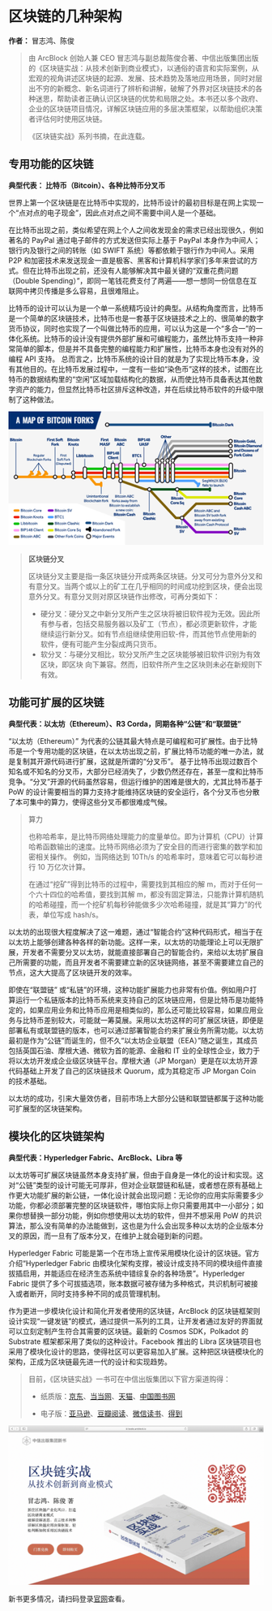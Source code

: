 # 区块链的几种架构

**作者：** 冒志鸿、陈俊

> 由 ArcBlock 创始人兼 CEO 冒志鸿与副总裁陈俊合著、中信出版集团出版的《区块链实战：从技术创新到商业模式》，以通俗的语言和实际案例，从宏观的视角讲述区块链的起源、发展、技术趋势及落地应用场景，同时对层出不穷的新概念、新名词进行了辨析和讲解，破解了外界对区块链技术的各种迷思，帮助读者正确认识区块链的优势和局限之处。本书还以多个政府、企业的区块链项目情况，详解区块链应用的多层决策框架，以帮助组织决策者评估何时使用区块链。
>
> 《区块链实战》系列书摘，在此连载。

## 专用功能的区块链

**典型代表： 比特币（Bitcoin）、各种比特币分叉币**

世界上第一个区块链是在比特币中实现的，比特币设计的最初目标是在网上实现一个“点对点的电子现金”，因此点对点之间不需要中间人是一个基础。

在比特币出现之前，类似希望在网上个人之间收发现金的需求已经出现很久，例如著名的 PayPal 通过电子邮件的方式发送但实际上基于 PayPal 本身作为中间人；银行内及银行之间的转账（如 SWIFT 系统）等都依赖于银行作为中间人。采用 P2P 和加密技术来发送现金一直是极客、黑客和计算机科学家们多年来尝试的方式。但在比特币出现之前，还没有人能够解决其中最关键的“双重花费问题（Double Spending）”，即同一笔钱花费支付了两遍——想一想同一份信息在互联网中拷贝传播是多么容易，且很难阻止。

比特币的设计可以认为是一个单一系统精巧设计的典型。从结构角度而言，比特币是一个简单的区块链技术，比特币也是一套基于区块链技术之上的、很简单的数字货币协议，同时也实现了一个叫做比特币的应用，可以认为这是一个“多合一”的一体化系统。比特币的设计没有提供外部扩展和可编程能力，虽然比特币支持一种非常简单的脚本，但是并不具备完整的编程能力和扩展性，比特币本身也没有对外的编程 API 支持。 总而言之，比特币系统的设计目的就是为了实现比特币本身，没有其他目的。在比特币发展过程中，一度有一些如“染色币”这样的技术，试图在比特币的数据结构里的“空闲”区域加载结构化的数据，从而使比特币具备表达其他数字资产的能力，但显然比特币社区排斥这种改造，并在后续比特币软件的升级中限制了这种做法。

![](./bitcoin-forks.jpg)

> **区块链分叉**
>
> 区块链分叉主要是指一条区块链分开成两条区块链。分叉可分为意外分叉和有意分叉。当两个或以上的矿工在几乎相同的时间成功挖到区块，便会出现意外分叉。有意分叉则对原区块链作出修改，可再分类如下：
>
> - 硬分叉：硬分叉之中新分叉所产生之区块将被旧软件视为无效。因此所有参与者，包括交易服务器以及矿工（节点），都必须更新软件，才能继续运行新分叉。如有节点组继续使用旧软-件，而其他节点使用新的软件，便有可能产生分裂成两只货币。
> - 软分叉：与硬分叉相比，软分叉所产生之区块能够被旧软件识别为有效区块，即区块 向下兼容。然而，旧软件所产生之区块则未必在新规则下有效。

## 功能可扩展的区块链

**典型代表：以太坊（Ethereum）、R3 Corda，同期各种“公链”和“联盟链”**

“以太坊（Ethereum）” 为代表的公链其最大特点是可编程和可扩展性。由于比特币是一个专用功能的区块链，在以太坊出现之前，扩展比特币功能的唯一办法，就是复制其开源代码进行扩展，这就是所谓的“分叉币”。 基于比特币出现过数百个知名或不知名的分叉币，大部分已经消失了，少数仍然还存在，甚至一度和比特币竞争。“分叉”开源的代码虽然容易，但运行维护的困难是很大的，尤其比特币基于 PoW 的设计需要相当的算力支持才能维持区块链的安全运行，各个分叉币也分散了本可集中的算力，使得这些分叉币都很难成气候。

> 算力
>
> 也称哈希率，是比特币网络处理能力的度量单位。即为计算机（CPU）计算哈希函数输出的速度。比特币网络必须为了安全目的而进行密集的数学和加密相关操作。 例如，当网络达到 10Th/s 的哈希率时，意味着它可以每秒进行 10 万亿次计算。
>
> 在通过“挖矿”得到比特币的过程中，需要找到其相应的解 m，而对于任何一个六十四位的哈希值，要找到其解 m，都没有固定算法，只能靠计算机随机的哈希碰撞，而一个挖矿机每秒钟能做多少次哈希碰撞，就是其“算力”的代表，单位写成 hash/s。

以太坊的出现很大程度解决了这一难题，通过“智能合约”这种代码形式，相当于在以太坊上能够创建各种各样的新功能。这样一来，以太坊的功能理论上可以无限扩展，开发者不需要分叉以太坊，就能直接部署自己的智能合约，来给以太坊扩展自己所需要的功能，而且开发者不需要建立新的区块链网络，甚至不需要建立自己的节点，这大大提高了区块链开发的效率。

即使在“联盟链” 或“私链”的环境，这种功能扩展能力也非常有价值。例如用户打算运行一个私链版本的比特币系统来支持自己的区块链应用，但是比特币是功能特定的，如果应用业务和比特币应用是相类似的，那么还可能比较容易，如果应用业务与比特币差别较大，可能就一筹莫展。采用以太坊这样的可扩展区块链，即便是部署私有或联盟链的版本，也可以通过部署智能合约来扩展业务所需功能。以太坊最初是作为“公链”而诞生的，但不久“以太坊企业联盟（EEA）”随之诞生，其成员包括英国石油、摩根大通、微软为首的能源、金融和 IT 业的全球性企业，致力于将以太坊开发成企业级区块链平台。摩根大通（JP Morgan）更是在以太坊开源代码基础上开发了自己的区块链技术 Quorum，成为其稳定币 JP Morgan Coin 的技术基础。

以太坊的成功，引来大量效仿者，目前市场上大部分公链和联盟链都属于这种功能可扩展型的区块链架构。

## 模块化的区块链架构

**典型代表：Hyperledger Fabric、ArcBlock、Libra 等**

以太坊等可扩展区块链虽然本身支持扩展，但由于自身是一体化的设计和实现。这对“公链”类型的设计可能无可厚非，但对企业联盟链和私链，或者想在原有基础上作更大功能扩展的新公链，一体化设计就会出现问题：无论你的应用实际需要多少功能，你都必须部署完整的区块链软件，哪怕实际上你只需要用其中一小部分；如果你想替换一部分功能，例如你想使用以太坊的软件，但并不想采用 PoW 的共识算法，那么没有简单的办法能做到，这也是为什么会出现多种以太坊的企业版本分叉的原因，而一旦有了版本分叉，在维护上就会碰到新的问题。

Hyperledger Fabric 可能是第一个在市场上宣传采用模块化设计的区块链。官方介绍“Hyperledger Fabric 由模块化架构支撑，被设计成支持不同的模块组件直接拔插启用，并能适应在经济生态系统中错综复杂的各种场景”。Hyperledger Fabric 提供了多个可拔插选项，账本数据可被存储为多种格式，共识机制可被接入或者断开，同时支持多种不同的成员管理机制。

作为更进一步模块化设计和简化开发者使用的区块链，ArcBlock 的区块链框架则设计实现“一键发链”的模式，通过提供一系列的工具，让开发者通过友好的界面就可以立刻定制产生符合其需要的区块链。最新的 Cosmos SDK，Polkadot 的 Substrate 框架都采用了类似的这种设计。Facebook 推出的 Libra 区块链项目也采用了模块化设计的思路，使得社区可以更容易加入扩展。这种把区块链模块化的架构，正成为区块链最先进一代的设计和实现趋势。

> 目前，《区块链实战》一书可在中信出版集团以下官方渠道购得：
>
> - 纸质版：[京东](https://item.jd.com/70651034479.html)、[当当网](http://product.dangdang.com/28970979.html)、[天猫](https://detail.tmall.com/item.htm?spm=a1z10.3-b-s.w4011-15948767397.35.61556d99EoTsQn&id=621180059733&rn=b36e7bf4128178c5f1d9d47fdccb3d69&abbucket=19)、[中国图书网](http://www.bookschina.com/8339596.htm)
>
> - 电子版：[亚马逊](https://www.amazon.cn/dp/B08BYM7GCC/ref=zg_bs_661058051_5?_encoding=UTF8&psc=1&refRID=C77P1VDJR9J22RSQBHTN)、[豆瓣阅读](https://read.douban.com/ebook/151888899/)、[微信读书](https://weread.qq.com/web/appreader/3b63273071e8eda73b6dc4d)、[得到 ](https://www.biji.com/eBook/z4R9BQ7pP4ZEaXYkx8KvRdljeyqo608MRkW1m2bMAO9NnDL7gBGQr5VzJqrvmEVN)

![](./booksite.png)

新书更多情况，请扫码登录[官网](https://books.arcblock.io/)查看。

